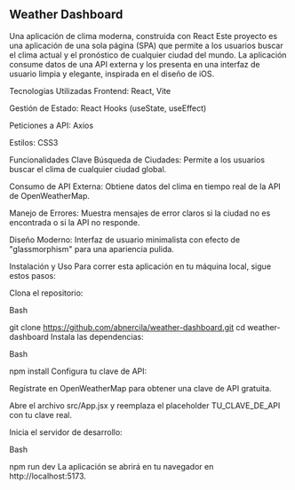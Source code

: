 ## Weather Dashboard


Una aplicación de clima moderna, construida con React
Este proyecto es una aplicación de una sola página (SPA) que permite a los usuarios buscar el clima actual y el pronóstico de cualquier ciudad del mundo. La aplicación consume datos de una API externa y los presenta en una interfaz de usuario limpia y elegante, inspirada en el diseño de iOS.

Tecnologías Utilizadas
Frontend: React, Vite

Gestión de Estado: React Hooks (useState, useEffect)

Peticiones a API: Axios

Estilos: CSS3

Funcionalidades Clave
Búsqueda de Ciudades: Permite a los usuarios buscar el clima de cualquier ciudad global.

Consumo de API Externa: Obtiene datos del clima en tiempo real de la API de OpenWeatherMap.

Manejo de Errores: Muestra mensajes de error claros si la ciudad no es encontrada o si la API no responde.

Diseño Moderno: Interfaz de usuario minimalista con efecto de "glassmorphism" para una apariencia pulida.

Instalación y Uso
Para correr esta aplicación en tu máquina local, sigue estos pasos:

Clona el repositorio:

Bash

git clone https://github.com/abnercila/weather-dashboard.git
cd weather-dashboard
Instala las dependencias:

Bash

npm install
Configura tu clave de API:

Regístrate en OpenWeatherMap para obtener una clave de API gratuita.

Abre el archivo src/App.jsx y reemplaza el placeholder TU_CLAVE_DE_API con tu clave real.

Inicia el servidor de desarrollo:

Bash

npm run dev
La aplicación se abrirá en tu navegador en http://localhost:5173.
